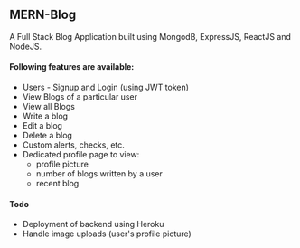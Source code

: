 ## MERN-Blog

A Full Stack Blog Application built using MongodB, ExpressJS, ReactJS and NodeJS. 

#### Following features are available:

- Users - Signup and Login (using JWT token)
- View Blogs of a particular user
- View all Blogs
- Write a blog
- Edit a blog
- Delete a blog
- Custom alerts, checks, etc. 
- Dedicated profile page to view:
  - profile picture
  - number of blogs written by a user
  - recent blog

#### Todo

- Deployment of backend using Heroku
- Handle image uploads (user's profile picture)
